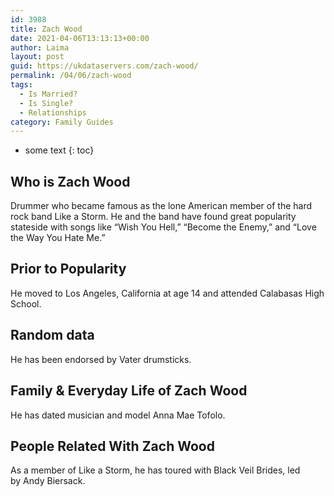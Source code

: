 ```yaml
---
id: 3988
title: Zach Wood
date: 2021-04-06T13:13:13+00:00
author: Laima
layout: post
guid: https://ukdataservers.com/zach-wood/
permalink: /04/06/zach-wood
tags:
  - Is Married?
  - Is Single?
  - Relationships
category: Family Guides
---
```


* some text
{: toc}


## Who is Zach Wood
                  
                  
                  
Drummer who became famous as the lone American member of the hard rock band Like a Storm. He and the band have found great popularity stateside with songs like &#8220;Wish You Hell,&#8221; &#8220;Become the Enemy,&#8221; and &#8220;Love the Way You Hate Me.&#8221;
                  
              
            
              
            
                
                
                
## Prior to Popularity
                  
                  
                  
He moved to Los Angeles, California at age 14 and attended Calabasas High School.
                  
              
            
              
            
                
                
                
## Random data
                  
                  
                  
He has been endorsed by Vater drumsticks. 
                  
              
            
              
            
                
                
                
## Family & Everyday Life of Zach Wood
                  
                  
                  
He has dated musician and model Anna Mae Tofolo.
                  
              
            
              
            
                
                
                
## People Related With Zach Wood
                  
                  
                  
As a member of Like a Storm, he has toured with Black Veil Brides, led by Andy Biersack.
                  
              
            
              
            
                
              
            
              
              
            
            
              
            
          
          
          